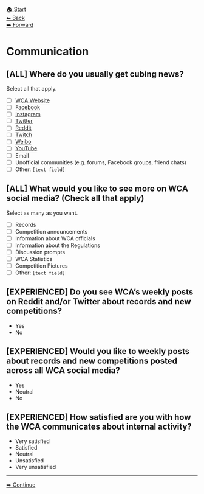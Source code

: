 [🏠 Start](./index.md)  
[⬅ Back](./2-competitions.md)  
[️➡️ Forward](./4-website.md)

# Communication

## [ALL] Where do you usually get cubing news?

Select all that apply.

- [ ] [WCA Website](https://www.worldcubeassociation.org/)
- [ ] [Facebook](https://www.facebook.com/WorldCubeAssociation/)
- [ ] [Instagram](https://www.instagram.com/thewcaofficial/)
- [ ] [Twitter](https://www.twitter.com/theWCAofficial/)
- [ ] [Reddit](https://www.reddit.com/r/TheWCAOfficial/)
- [ ] [Twitch](https://www.twitch.tv/worldcubeassociation/)
- [ ] [Weibo](https://www.weibo.com/theWCA/)
- [ ] [YouTube](http://wca.link/youtube)
- [ ] Email
- [ ] Unofficial communities (e.g. forums, Facebook groups, friend chats)
- [ ] Other: `[text field]`

## [ALL] What would you like to see more on WCA social media? (Check all that apply)

Select as many as you want.

- [ ] Records
- [ ] Competition announcements
- [ ] Information about WCA officials
- [ ] Information about the Regulations
- [ ] Discussion prompts
- [ ] WCA Statistics
- [ ] Competition Pictures
- [ ] Other: `[text field]`

## [EXPERIENCED] Do you see WCA’s weekly posts on Reddit and/or Twitter about records and new competitions?

- Yes
- No

## [EXPERIENCED] Would you like to weekly posts about records and new competitions posted across all WCA social media?

- Yes
- Neutral
- No

## [EXPERIENCED] How satisfied are you with how the WCA communicates about internal activity?

- Very satisfied
- Satisfied
- Neutral
- Unsatisfied
- Very unsatisfied

<hr>

[➡️ Continue](./4-website.md)
